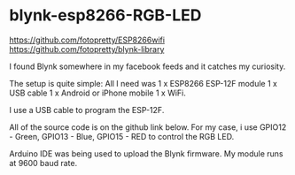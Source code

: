 # blynk-esp8266-RGB-LED
https://github.com/fotopretty/ESP8266wifi
https://github.com/fotopretty/blynk-library

I found Blynk somewhere in my facebook feeds and it catches my curiosity.

The setup is quite simple:
All I need was
1 x ESP8266 ESP-12F module
1 x USB cable
1 x Android or iPhone mobile
1 x WiFi.

I use a USB cable to program the ESP-12F.

All of the source code is on the github link below.
For my case, i use GPIO12 - Green, GPIO13 - Blue, GPIO15 - RED to control the RGB LED.

Arduino IDE was being used to upload the Blynk firmware.
My module runs at 9600 baud rate.
